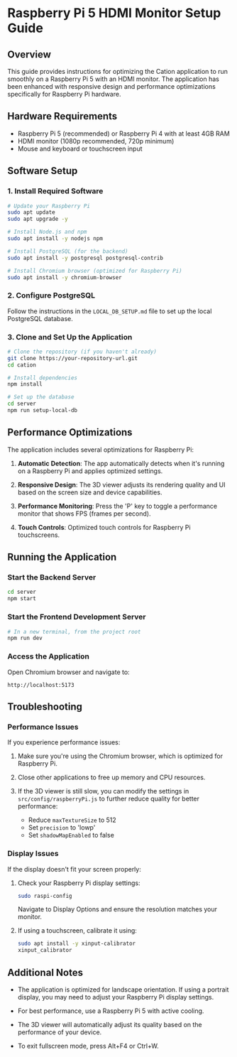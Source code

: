 # Raspberry Pi 5 HDMI Monitor Setup Guide

## Overview

This guide provides instructions for optimizing the Cation application to run smoothly on a Raspberry Pi 5 with an HDMI monitor. The application has been enhanced with responsive design and performance optimizations specifically for Raspberry Pi hardware.

## Hardware Requirements

- Raspberry Pi 5 (recommended) or Raspberry Pi 4 with at least 4GB RAM
- HDMI monitor (1080p recommended, 720p minimum)
- Mouse and keyboard or touchscreen input

## Software Setup

### 1. Install Required Software

```bash
# Update your Raspberry Pi
sudo apt update
sudo apt upgrade -y

# Install Node.js and npm
sudo apt install -y nodejs npm

# Install PostgreSQL (for the backend)
sudo apt install -y postgresql postgresql-contrib

# Install Chromium browser (optimized for Raspberry Pi)
sudo apt install -y chromium-browser
```

### 2. Configure PostgreSQL

Follow the instructions in the `LOCAL_DB_SETUP.md` file to set up the local PostgreSQL database.

### 3. Clone and Set Up the Application

```bash
# Clone the repository (if you haven't already)
git clone https://your-repository-url.git
cd cation

# Install dependencies
npm install

# Set up the database
cd server
npm run setup-local-db
```

## Performance Optimizations

The application includes several optimizations for Raspberry Pi:

1. **Automatic Detection**: The app automatically detects when it's running on a Raspberry Pi and applies optimized settings.

2. **Responsive Design**: The 3D viewer adjusts its rendering quality and UI based on the screen size and device capabilities.

3. **Performance Monitoring**: Press the 'P' key to toggle a performance monitor that shows FPS (frames per second).

4. **Touch Controls**: Optimized touch controls for Raspberry Pi touchscreens.

## Running the Application

### Start the Backend Server

```bash
cd server
npm start
```

### Start the Frontend Development Server

```bash
# In a new terminal, from the project root
npm run dev
```

### Access the Application

Open Chromium browser and navigate to:

```
http://localhost:5173
```

## Troubleshooting

### Performance Issues

If you experience performance issues:

1. Make sure you're using the Chromium browser, which is optimized for Raspberry Pi.

2. Close other applications to free up memory and CPU resources.

3. If the 3D viewer is still slow, you can modify the settings in `src/config/raspberryPi.js` to further reduce quality for better performance:
   - Reduce `maxTextureSize` to 512
   - Set `precision` to 'lowp'
   - Set `shadowMapEnabled` to false

### Display Issues

If the display doesn't fit your screen properly:

1. Check your Raspberry Pi display settings:
   ```bash
   sudo raspi-config
   ```
   Navigate to Display Options and ensure the resolution matches your monitor.

2. If using a touchscreen, calibrate it using:
   ```bash
   sudo apt install -y xinput-calibrator
   xinput_calibrator
   ```

## Additional Notes

- The application is optimized for landscape orientation. If using a portrait display, you may need to adjust your Raspberry Pi display settings.

- For best performance, use a Raspberry Pi 5 with active cooling.

- The 3D viewer will automatically adjust its quality based on the performance of your device.

- To exit fullscreen mode, press Alt+F4 or Ctrl+W.